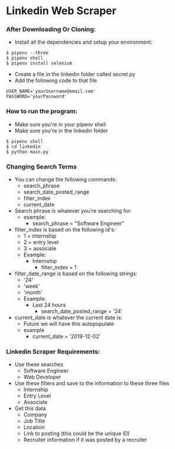 # Linkedin Web Scraper

### After Downloading Or Cloning:
- Install all the dependencies and setup your environment:
```
$ pipenv --three
$ pipenv shell
$ pipenv install selenium
```
- Create a file in the linkedin folder called secret.py
- Add the following code to that file
```
USER_NAME='yourUsername@email.com'
PASSWORD='yourPassword'
```


### How to run the program:
- Make sure you're in your pipenv shell
- Make sure you're in the linkedin folder
```
$ pipenv shell
$ cd linkedin
$ python main.py
```

### Changing Search Terms
- You can change the following commands:
  - search_phrase
  - search_date_posted_range
  - filter_index
  - current_date
- Search phrase is whatever you're searching for:
  - example:
    - search_phrase = "Software Engineer"
- filter_index is based on the following id's:
  - 1 = internship
  - 2 = entry level
  - 3 = associate
  - Example:
    - Internship
      - filter_index = 1
- filter_date_range is based on the following strings:
  - '24'
  - 'week'
  - 'month'
  - Example:
    - Last 24 hours
      - search_date_posted_range = '24'
- current_date is whatever the current date is:
  - Future we will have this autopopulate
  - example
    - current_date = '2019-12-02'

### Linkedin Scraper Requirements:
- Use these searches
  - Software Engineer
  - Web Developer
- Use these filters and save to the information to these three files
  - Internship
  - Entry Level
  - Associate
- Get this data
  - Company
  - Job Title
  - Location
  - Link to posting (this could be the unique ID)
  - Recruiter information if it was posted by a recruiter